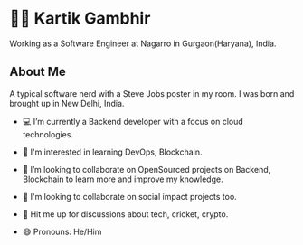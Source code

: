# **👨‍💻 Kartik Gambhir**

Working as a Software Engineer at Nagarro in Gurgaon(Haryana), India.

## About Me

A typical software nerd with a Steve Jobs poster in my room. I was born and brought up in New Delhi, India.


* 💻 I’m currently a Backend developer with a focus on cloud technologies.

* 🌱 I'm interested in learning DevOps, Blockchain.

* 🔭 I’m looking to collaborate on OpenSourced projects on Backend, Blockchain to learn more and improve my knowledge.

* 👯 I'm looking to collaborate on social impact projects too.

* 💬 Hit me up for discussions about tech, cricket, crypto.

* 😄 Pronouns: He/Him

